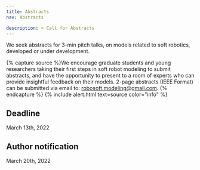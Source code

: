 ```yaml
---
title: Abstracts
nav: Abstracts

description: > Call for Abstracts
---
```


We seek abstracts for 3-min pitch talks, on models related to soft robotics, developed or under development. 

{% capture source %}We encourage graduate students and young researchers taking their first steps in soft robot modeling to submit abstracts, and have the opportunity to present to a room of experts who can provide insightful feedback on their models. 
2-page abstracts (IEEE Format) can be submitted via email to: [robosoft.modeling@gmail.com](mailto:robosoft.modeling@gmail.com). 
{% endcapture %}
{% include alert.html text=source color="info" %}



## Deadline
March 13th, 2022

## Author notification
March 20th, 2022
